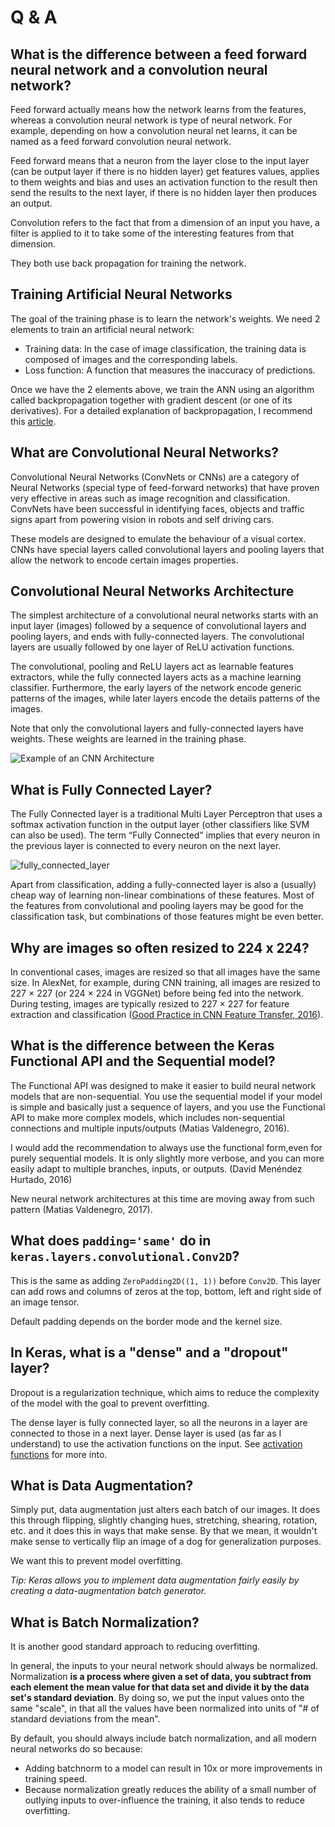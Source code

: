 # Q & A

## What is the difference between a feed forward neural network and a convolution neural network?

Feed forward actually means how the network learns from the features, whereas a convolution neural network is type of neural network. For example, depending on how a convolution neural net learns, it can be named as a feed forward convolution neural network.

Feed forward means that a neuron from the layer close to the input layer (can be output layer if there is no hidden layer) get features values, applies to them weights and bias and uses an activation function to the result then send the results to the next layer, if there is no hidden layer then produces an output.

Convolution refers to the fact that from a dimension of an input you have, a filter is applied to it to take some of the interesting features from that dimension.

They both use back propagation for training the network.

## Training Artificial Neural Networks

The goal of the training phase is to learn the network's weights. We need 2 elements to train an artificial neural network:

- Training data: In the case of image classification, the training data is composed of images and the corresponding labels.
- Loss function: A function that measures the inaccuracy of predictions.

Once we have the 2 elements above, we train the ANN using an algorithm called backpropagation together with gradient descent (or one of its derivatives). For a detailed explanation of backpropagation, I recommend this [article](https://mattmazur.com/2015/03/17/a-step-by-step-backpropagation-example/).

## What are Convolutional Neural Networks?

Convolutional Neural Networks (ConvNets or CNNs) are a category of Neural Networks (special type of feed-forward networks) that have proven very effective in areas such as image recognition and classification. ConvNets have been successful in identifying faces, objects and traffic signs apart from powering vision in robots and self driving cars.

These models are designed to emulate the behaviour of a visual cortex. CNNs have special layers called convolutional layers and pooling layers that allow the network to encode certain images properties.


## Convolutional Neural Networks Architecture

The simplest architecture of a convolutional neural networks starts with an input layer (images) followed by a sequence of convolutional layers and pooling layers, and ends with fully-connected layers. The convolutional layers are usually followed by one layer of ReLU activation functions.

The convolutional, pooling and ReLU layers act as learnable features extractors, while the fully connected layers acts as a machine learning classifier. Furthermore, the early layers of the network encode generic patterns of the images, while later layers encode the details patterns of the images.

Note that only the convolutional layers and fully-connected layers have weights. These weights are learned in the training phase.

![Example of an CNN Architecture](http://adilmoujahid.com/images/cnn-architecture.png)


## What is Fully Connected Layer?

The Fully Connected layer is a traditional Multi Layer Perceptron that uses a softmax activation function in the output layer (other classifiers like SVM can also be used). The term “Fully Connected” implies that every neuron in the previous layer is connected to every neuron on the next layer.

![fully_connected_layer](https://user-images.githubusercontent.com/7062631/30430832-c6216010-995c-11e7-8a5d-d49dc825650c.png)

Apart from classification, adding a fully-connected layer is also a (usually) cheap way of learning non-linear combinations of these features. Most of the features from convolutional and pooling layers may be good for the classification task, but combinations of those features might be even better.

## Why are images so often resized to 224 x 224?

In conventional cases, images are resized so that all images have the same size. In AlexNet, for example, during CNN training, all images are resized to 227 × 227  (or 224 × 224 in VGGNet) before being fed into the network. During testing, images are typically resized to 227 × 227 for feature extraction and classification ([Good Practice in CNN Feature Transfer, 2016](https://arxiv.org/pdf/1604.00133.pdf)).

## What is the difference between the Keras Functional API and the Sequential model?

The Functional API was designed to make it easier to build neural network models that are non-sequential. You use the sequential model if your model is simple and basically just a sequence of layers, and you use the Functional API to make more complex models, which includes non-sequential connections and multiple inputs/outputs (Matias Valdenegro, 2016).

I would add the recommendation to always use the functional form,even for purely sequential models. It is only slightly more verbose, and you can more easily adapt to multiple branches, inputs, or outputs. (David Menéndez Hurtado, 2016)

New neural network architectures at this time are moving away from such pattern (Matias Valdenegro, 2017).

## What does `padding='same'` do in `keras.layers.convolutional.Conv2D`?

This is the same as adding `ZeroPadding2D((1, 1))` before `Conv2D`. This layer can add rows and columns of zeros at the top, bottom, left and right side of an image tensor.

Default padding depends on the border mode and the kernel size.

## In Keras, what is a "dense" and a "dropout" layer?

Dropout is a regularization technique, which aims to reduce the complexity of the model with the goal to prevent overfitting.

The dense layer is fully connected layer, so all the neurons in a layer are connected to those in a next layer. Dense layer is used (as far as I understand) to use the activation functions on the input. See [activation functions](activation_functions.md) for more into.


## What is Data Augmentation?

Simply put, data augmentation just alters each batch of our images. It does this through flipping, slightly changing hues, stretching, shearing, rotation, etc. and it does this in ways that make sense. By that we mean, it wouldn't make sense to vertically flip an image of a dog for generalization purposes.

We want this to prevent model overfitting.

_Tip: Keras allows you to implement data augmentation fairly easily by creating a data-augmentation batch generator._

## What is Batch Normalization?

It is another good standard approach to reducing overfitting.

In general, the inputs to your neural network should always be normalized. Normalization **is a process where given a set of data, you subtract from each element the mean value for that data set and divide it by the data set's standard deviation**. By doing so, we put the input values onto the same "scale", in that all the values have been normalized into units of "# of standard deviations from the mean".

By default, you should always include batch normalization, and all modern neural networks do so because:

- Adding batchnorm to a model can result in 10x or more improvements in training speed.
- Because normalization greatly reduces the ability of a small number of outlying inputs to over-influence the training, it also tends to reduce overfitting.